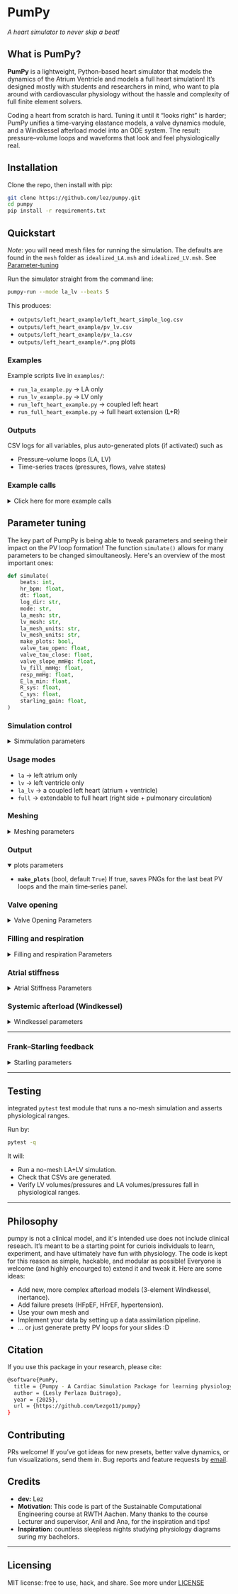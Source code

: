 # PumPy

*A heart simulator to never skip a beat!*

## What is PumPy?

**PumPy** is a lightweight, Python-based heart simulator that models the dynamics of the Atrium Ventricle and models a full heart simulation! It’s designed mostly with students and researchers in mind, who want to pla around with cardiovascular physiology without the hassle and complexity of full finite element solvers.

Coding a heart from scratch is hard. Tuning it until it “looks right” is harder; PumPy unifies a time-varying elastance models, a valve dynamics module, and a Windkessel afterload model into an ODE system. The result: pressure–volume loops and waveforms that look and feel physiologically real.

## Installation

Clone the repo, then install with pip:

```bash
git clone https://github.com/lez/pumpy.git
cd pumpy
pip install -r requirements.txt
```

## Quickstart

*Note*: you will need mesh files for running the simulation. The defaults are found in the `mesh` folder as `idealized_LA.msh` and `idealized_LV.msh`. See [Parameter-tuning](#parameter-tuning)

Run the simulator straight from the command line:

```bash
pumpy-run --mode la_lv --beats 5
```

This produces:

* `outputs/left_heart_example/left_heart_simple_log.csv`
* `outputs/left_heart_example/pv_lv.csv`
* `outputs/left_heart_example/pv_la.csv`
* `outputs/left_heart_example/*.png` plots

### Examples

Example scripts live in `examples/`:

* `run_la_example.py` → LA only
* `run_lv_example.py` → LV only
* `run_left_heart_example.py` → coupled left heart
* `run_full_heart_example.py` → full heart extension (L+R)

### Outputs

CSV logs for all variables, plus auto-generated plots (if activated) such as

* Pressure–volume loops (LA, LV)
* Time-series traces (pressures, flows, valve states)

### Example calls

<details>
  <summary>Click here for more example calls</summary>

##### 1. Run a steady, coupled left heart with plots:

```bash
pumpy-run --mode la_lv --beats 6 --hr 60 \
  --la-mesh "" --lv-mesh "" \
  --E-la-min 0.20 --resp-mmHg 2.0
```

##### 2. Higher afterload (hypertensive feel) and stiffer arteries:

```bash
pumpy-run --mode la_lv --beats 6 \
  --la-mesh "" --lv-mesh "" \
  --E-la-min 0.18 --resp-mmHg 1.0
# Tip: in code or CLI, set R_sys≈2.2e8 and C_sys≈0.9e-8
```

##### 3. Use meshes in millimetres:

```bash
pumpy-run --mode la \
  --la-mesh mesh/your_mesh.msh
  --la-mesh-units mm
```

</details>

## Parameter tuning

The key part of PumpPy is being able to tweak parameters and seeing their impact on the PV loop formation! The function `simulate()` allows for many parameters to be changed simoultaneosly. Here's an overview of the most important ones:

```python
def simulate(
    beats: int,
    hr_bpm: float,
    dt: float,
    log_dir: str,
    mode: str,
    la_mesh: str,
    lv_mesh: str,
    la_mesh_units: str,
    lv_mesh_units: str,
    make_plots: bool,
    valve_tau_open: float,
    valve_tau_close: float,
    valve_slope_mmHg: float,
    lv_fill_mmHg: float,
    resp_mmHg: float,
    E_la_min: float,
    R_sys: float,
    C_sys: float,
    starling_gain: float,
)
```

### Simulation control

<details>
<summary>Simmulation parameters</summary>

* **`beats`** (int, default `3`)
How many cardiac cycles to simulate.

* **`hr_bpm`** (float, default `65.0`)
Heart rate in beats per minute. Period `T = 60 / hr_bpm`.

* **`dt`** (float, default `1e-3`)
Time step in seconds. Smaller → more accurate and smoother valve dynamics, but slower. Values between `5e-4` and `2e-3` work well.

* **`log_dir`** (str, default `"outputs"`)
Directory where CSVs and PNGs are written. Created automatically if missing.

* **`mode`** (str, default `"la_lv"`)
Choose the subsystem you want:

  * `la` — Left atrium only (standalone).
  * `lv` — Left ventricle only (+ aortic afterload); LA is replaced by a fixed filling pressure `lv_fill_mmHg`.
  * `la_lv` — Coupled left heart: LA ↔ LV with logical mitral/aortic valves and aortic afterload.
  * `full` — Full heart (L+R): RA ↔ RV ↔ pulmonary ↔ LA ↔ LV ↔ systemic. Lightweight right side.

</details>



### Usage modes

* `la` → left atrium only
* `lv` → left ventricle only
* `la_lv` → a coupled left heart (atrium + ventricle)
* `full` → extendable to full heart (right side + pulmonary circulation)

### Meshing
<details >
  <summary>Meshing parameters </summary>

* **`la_mesh`**, **`lv_mesh`** (str, defaults point to `mesh/idealized_*.msh`)

  * **Use your own simulation mesh**:  

    ```bash
    pumpy-run --mode la_lv --la-mesh "your_A_mesh.msh" --lv-mesh ""your_V_mesh.msh""
    ```

  * **`la_mesh_units`**, **`lv_mesh_units`** (str, default `"auto"`)
      Units for mesh coordinates: `"mm"`, `"cm"`, `"m"`, or `"auto"`.
      Most cardiac meshes are in **mm**.

      ```bash
      --la-mesh-units mm --lv-mesh-units mm
      ```

</details>



### Output

<details open>
  <summary>plots parameters </summary>
  
* **`make_plots`** (bool, default `True`)
If true, saves PNGs for the last beat PV loops and the main time‑series panel.

</details> 


### Valve opening

<details>
  <summary> Valve Opening Parameters</summary>

* **`valve_tau_open`** (s, default `0.02`)
Time constant for *toward‑open* transitions of valve opening fraction `s∈[0,1]`.

* **`valve_tau_close`** (s, default `0.05`)
Time constant for *toward‑closed* transitions.

* **`valve_slope_mmHg`** (mmHg, default `1.0`)
Steepness of the sigmoid that maps pressure difference (ΔP) to the target opening.

</details>

### Filling and respiration

<details>
  <summary>Filling and respiration Parameters</summary>

* **`lv_fill_mmHg`** (mmHg, default `12.0`)
Only used in `mode="lv"`. Acts as the left atrial surrogate pressure supplying the LV.

* **`resp_mmHg`** (mmHg, default `2.0`)
Amplitude of a slow sinusoidal modulation (≈0.25 Hz) applied to pulmonary venous pressure.

</details> 

### Atrial stiffness

<details>

  <summary>Atrial Stiffness Parameters</summary>

* **`E_la_min`** (mmHg/mL, default `0.08`)

  ```bash
  pumpy-run --mode la_lv --E-la-min 0.2 --E-la-max 0.6
  ```

  Minimum LA elastance (baseline compliance). Adjusts LA stiffness, directly changing LA loop width and pressure.

  Typical band: `0.06–0.30` mmHg/mL. Pair with `E_la_max` if you expose it; here we scale the LA activation around this minimum.

</details>

### Systemic afterload (Windkessel)

<details>
  <summary>Windkessel parameters</summary>

* **`R_sys`** (Pa·s/m³, default `1.5e8`)
Systemic resistance. Sets mean arterial pressure for a given cardiac output.
Rule of thumb: $R \approx (\text{MAP}-\text{Pv}) / \text{CO}$. Raising `R_sys` increases MAP (for the same heart).

* **`C_sys`** (m³/Pa, default `1.3e-8`)
Systemic compliance. Sets pulse pressure width.
Rule of thumb: $C \approx \text{SV} / \text{PP}$. Lower `C_sys` → stiffer arteries → wider pulse pressure.

Defaults are chosen so a healthy LV lands near \~120/80 mmHg with SV ≈ 60–80 mL after a few beats.

</details>

---

### Frank–Starling feedback

<details>
  <summary>Starling parameters</summary>

* **`starling_gain`** (dimensionless, default `0.3`)
Scales LV contractility based on how full the ventricle is relative to a reference EDV.

* `0.0` → off (contractility fixed).
* `0.1–0.4` → gentle physiological preload sensitivity.
* > `0.5` can destabilize if afterload/filling are extreme.

</details>

---

## Testing

integrated `pytest` test module that runs a no-mesh simulation and asserts physiological ranges.

Run by:

```bash
pytest -q
```

It will:

* Run a no-mesh LA+LV simulation.
* Check that CSVs are generated.
* Verify LV volumes/pressures and LA volumes/pressures fall in physiological ranges.

---

## Philosophy

pumpy is not a clinical model, and it's intended use does not include clinical reseach. It’s meant to be a starting point for curiois individuals to learn, experiment, and have ultimately have fun with physiology. The code is kept for this reason as simple, hackable, and modular as possible! Everyone is welcome (and highly encourged to) extend it and tweak it. Here are some ideas:

* Add new, more complex afterload models (3-element Windkessel, inertance).
* Add failure presets (HFpEF, HFrEF, hypertension).
* Use your own mesh and
* Implement your data by setting up a data assimilation pipeline.
* ... or just generate pretty PV loops for your slides :D

## Citation

If you use this package in your research, please cite:

```bash
@software{PumPy,
  title = {Pumpy - A Cardiac Simulation Package for learning physiology},
  author = {Lesly Perlaza Buitrago},
  year = {2025},
  url = {https://github.com/Lezgo11/pumpy}
}
```

## Contributing

PRs welcome! If you’ve got ideas for new presets, better valve dynamics, or fun visualizations, send them in.
Bug reports and feature requests by [email](leslyperlaza@gmail.com).

## Credits

* **dev:** Lez
* **Motivation**: This code is part of the Sustainable Computational Engineering course at RWTH Aachen. Many thanks to the course Lecturer and supervisor, Anil and Ana, for the inspiration and tips!
* **Inspiration:** countless sleepless nights studying physiology diagrams suring my bachelors.

---

## Licensing

MIT license: free to use, hack, and share. See more under [LICENSE](LICENSE)

